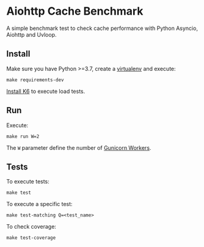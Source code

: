 Aiohttp Cache Benchmark
=======================

A simple benchmark test to check cache performance with Python Asyncio, Aiohttp and Uvloop.

Install
-------

Make sure you have Python >=3.7, create a [virtualenv](https://virtualenv.pypa.io/en/latest/)
and execute:

```
make requirements-dev
```

[Install K6](https://k6.io/docs/getting-started/installation#linux) to execute load tests.

Run
---

Execute:

```
make run W=2
```

The `W` parameter define the number of [Gunicorn Workers](https://docs.gunicorn.org/en/stable/run.html#commands).

Tests
-----

To execute tests:

```
make test
```

To execute a specific test:

```
make test-matching Q=<test_name>
```

To check coverage:

```
make test-coverage
```
